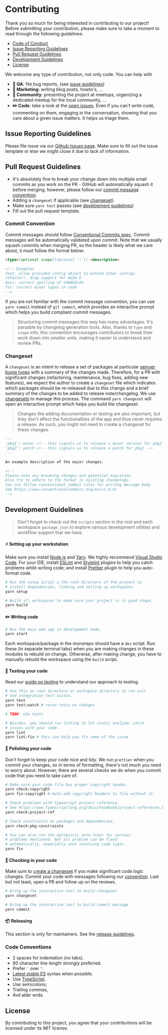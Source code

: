 # Contributing

Thank you so much for being interested in contributing to our project! Before submitting your contribution, please make sure to take a moment to read through the following guidelines:

- [Code of Conduct](./.github/CODE_OF_CONDUCT.md)
- [Issue Reporting Guidelines](#issue-reporting-guidelines)
- [Pull Request Guidelines](#pull-request-guidelines)
- [Development Guidelines](#development-guidelines)
- [License](#license)

We welcome any type of contribution, not only code. You can help with

- **:test_tube: QA**: file bug reports, (see [issue guidelines](#issue-reporting-guidelines))
- **:tada: Marketing**: writing blog posts, howto's, ...
- **:speech_balloon: Community**: presenting the project at meetups, organizing a dedicated meetup for the local community, ...
- **:pencil2: Code**: take a look at the [open issues](https://github.com/akphi/config-tester/issues). Even if you can't write code, commenting on them, engaging in the conversation, showing that you care about a given issue matters. It helps us triage them.

## Issue Reporting Guidelines

Please file issue via our [Github Issues page](https://github.com/akphi/config-tester/issues). Make sure to fill out the issue template or else we might close it due to lack of information.

## Pull Request Guidelines

- It's absolutely fine to break your change down into multiple small commits as you work on the PR - GitHub will automatically squash it before merging; however, please follow our [commit message convention](#commit-convention).
- Adding a `changeset` if applicable (see [changeset](#changeset)).
- Make sure `yarn test` passes (see [development guidelines](#development-guidelines))
- Fill out the pull request template.

### Commit Convention

Commit messages should follow [Conventional Commits spec](https://www.conventionalcommits.org/en/v1.0.0/). Commit messages will be automatically validated upon commit. Note that we usually squash commits when merging PR, so the header is likely what we care about, it must follow the format below:

```md
<type>[optional scope][optional '!']: <description>

<!-- Examples
feat: allow provided config object to extend other configs
refactor!: drop support for Node 6
docs: correct spelling of CHANGELOG
fix: correct minor typos in code
-->
```

If you are not familiar with the commit message convention, you can use `yarn commit` instead of `git commit`, which provides an interactive prompt which helps you build compliant commit messages.

> Structuring commit messages this way has many advantages. It's parsable by changelog generation tools. Also, thanks to `type` and `scope` info, this convention encourages contributors to break their work down into smaller units, making it easier to understand and review PRs.

### Changeset

A `changeset` is an intent to release a set of packages at particular [semver bump types](https://semver.org/) with a summary of the changes made. Therefore, for a PR with significant changes (refactoring, maintenance, bug fixes, adding new features), we expect the author to create a `changeset` file which indicates which packages should be re-released due to this change and a brief summary of the changes to be added to release note/changelog. We use [changesets](https://github.com/atlassian/changesets) to manage this process. The command `yarn changeset` will open an interactive prompt which helps you build the changeset.

> Changes like adding documentation or testing are also important, but they don't affect the functionalities of the app and thus never requires a release. As such, you might not need to create a changeset for these changes.

```md
---
'pkg1': minor <!-- this signals us to release a minor version for pkg1 -->
'pkg2': patch <!-- this signals us to release a patch for pkg2 -->
---

An example description of the major changes.

<!--
Please note any breaking changes and potential migration.
Also try to adhere to the format in existing changelogs.
You can follow conventional commit rules for writing message body
See https://www.conventionalcommits.org/en/v1.0.0/
-->
```

## Development Guidelines

> Don't forget to check out the `scripts` section in the root and each workspace `package.json` to explore various development utilities and workflow support that we have.

#### :zap: Setting up your workstation

Make sure you install [Node.js](https://nodejs.org/en/) and [Yarn](https://yarnpkg.com/). We highly recommend [Visual Studio Code](https://code.visualstudio.com/). For your IDE, install [ESLint](https://eslint.org/) and [Stylelint](https://stylelint.io/) plugins to help you catch problems while writing code; and install [Prettier](https://prettier.io/) plugin to help you auto-format code.

```sh
# Run the setup script a the root directory of the project to
# install dependencies, linking and setting up workspaces.
yarn setup

# Build all workspaces to make sure your project is in good shape.
yarn build
```

#### :pencil2: Writing code

```sh
# Run the main web app in development mode.
yarn start
```

Each workspace/package in the monorepo should have a `dev` script. Run these (in separate terminal tabs) when you are making changes in these modules to rebuild on change. Otherwise, after making change, you have to manually rebuild the workspace using the `build` script.

#### :construction: Testing your code

Read our [guide on testing](./doc/test-strategy.md) to understand our approach to testing.

```sh
# Use this on root directory or workspace directory to run unit
# and integration test suites.
yarn test
yarn test:watch # rerun tests on changes

# TODO: e2e tests

# Besides, you should run linting to let static analyzer catch
# issues with your code.
yarn lint
yarn lint:fix # this can help you fix some of the issue
```

#### :nail_care: Polishing your code

Don't forget to keep your code nice and tidy. We run `prettier` when you commit your changes, so in terms of formatting, there's not much you need to worry about. However, there are several checks we do when you commit code that you need to take care of.

```sh
# Make sure your code file has proper copyright header.
yarn check:copyright
yarn fix:copyright # Auto add copyright headers to file without it

# Check problems with Typescript project reference.
# See https://www.typescriptlang.org/docs/handbook/project-references.html
yarn check:project-ref

# Check constraints on packages and dependencies.
yarn check:pkg-constraints

# You can also run the optimistic auto-fixer for various
# problems mentioned. Not all problem can be fixed
# automatically, especially ones involving code logic.
yarn fix
```

#### :tada: Checking in your code

Make sure to [create a changeset](#changeset) if you make significant code logic changes. Commit your code with messages following our [convention](#commit-convention). Last but not least, open a PR and follow up on the reviews.

```sh
# Bring up the interactive tool to build changeset
yarn changeset

# Bring up the interactive tool to build commit message
yarn commit
```

#### :package: Releasing

This section is only for maintainers. See the [release guidelines](./doc/release-guide.md).

### Code Conventions

- 2 spaces for indentation (no tabs).
- 80 character line length strongly preferred.
- Prefer `'` over `"`.
- [Latest stable ES](https://github.com/tc39/proposals) syntax when possible.
- Use [TypeScript](https://www.typescriptlang.org/).
- Use semicolons;
- Trailing commas,
- Avd abbr wrds.

## License

By contributing to this project, you agree that your contributions will be licensed under its MIT license.
